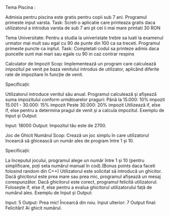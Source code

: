 Tema Piscina : 

Admisia pentru piscina este gratis pentru copii sub 7 ani.
Programul primeste input varsta.
Task:
Screti o aplicatie care printeaza gratis daca utilizatorul a introdus varsta de sub 7 ani
pt cei ii mai mare printati 30 RON

Tema Universitate: 
Pentru a studia la univeristate trebie sa luati la examenul urmator mai mult sau egal cu 90 de punte 
din 100 ca sa treceti.
Programul primeste puncte ca inptut.
Task:
Completati codul sa printeze admis daca puncetle sunt mai mari sau egale cu 90 in caz contrar respins


Calculator de Impozit
Scop: Implementează un program care calculează 
impozitul pe venit pe baza venitului introdus de utilizator, 
aplicând diferite rate de impozitare în funcție de venit.

Specificații:

Utilizatorul introduce venitul său anual.
Programul calculează și afișează suma impozitului conform următoarelor praguri:
Până la 15.000: 10% impozit
15.001 - 30.000: 15% impozit
Peste 30.000: 20% impozit
Utilizează if, else if, else pentru a determina pragul de venit și a calcula impozitul.
Exemplu de Input și Output:

Input: 18000
Output: Impozitul tău este de 2700.


Joc de Ghicit Numărul
Scop: Crează un joc simplu în care utilizatorul încearcă să ghicească un număr ales de program între 1 și 10.

Specificații:

La începutul jocului, programul alege un număr între 1 și 10 (pentru simplificare,
poți seta numărul manual în cod).(Bonus points daca faceti folosind random din C++)
Utilizatorul este solicitat să introducă un ghicitor.
Dacă ghicitorul este prea mare sau prea mic, programul afișează un mesaj corespunzător. 
Dacă ghicitorul este corect, programul felicită utilizatorul.
Folosește if, else if, else pentru a evalua ghicitorul utilizatorului față de numărul ales.
Exemplu de Input și Output:

Input: 5
Output: Prea mic! Încearcă din nou.
Input ulterior: 7
Output final: Felicitări! Ai ghicit numărul.
